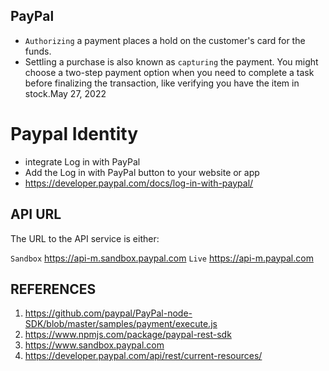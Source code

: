 ## PayPal
- `Authorizing` a payment places a hold on the customer's card for the funds. 
- Settling a purchase is also known as `capturing` the payment. You might choose a two-step payment option when you need to complete a task before finalizing the transaction, like verifying you have the item in stock.May 27, 2022

# Paypal Identity
- integrate Log in with PayPal
- Add the Log in with PayPal button to your website or app
- https://developer.paypal.com/docs/log-in-with-paypal/


## API URL
The URL to the API service is either:

`Sandbox` https://api-m.sandbox.paypal.com
`Live` https://api-m.paypal.com


## REFERENCES

1. https://github.com/paypal/PayPal-node-SDK/blob/master/samples/payment/execute.js
2. https://www.npmjs.com/package/paypal-rest-sdk
3. https://www.sandbox.paypal.com
4. https://developer.paypal.com/api/rest/current-resources/